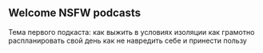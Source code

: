 ## Welcome NSFW podcasts

Тема первого подкаста:
как выжить в условиях изоляции
как грамотно распланировать свой день
как не навредить себе и принести пользу
